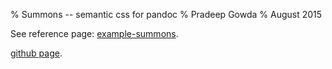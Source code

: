 % Summons -- semantic css for pandoc
% Pradeep Gowda
% August 2015

See reference page: [example-summons](example-summons.html).

[github page](https://github.com/btbytes/summons).